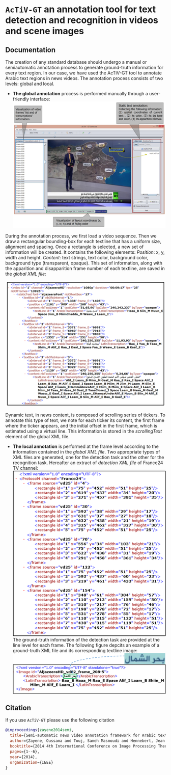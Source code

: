 # `AcTiV-GT` an annotation tool for text detection and recognition in videos and scene images  

## Documentation
The creation of any standard database should undergo a manual or semiautomatic annotation process to generate ground-truth information for every text region.
In our case, we have used the AcTiV-GT tool to annotate Arabic text regions in news videos.
The annotation process consists of two levels: global and local.
* **The global annotation** process is performed manually through a user-friendly interface:
![AcTiV-GT](/images/AcTiV-GT-UI.png)
  
During the annotation process, we first load a video sequence. Then we
draw a rectangular bounding-box for each textline that has a uniform size, alignment
and spacing. Once a rectangle is selected, a new set of information will be created. It
contains the following elements: *Position*: x, y, width and height. *Content*: text strings, text color, background color, background type (transparent,
opaque). This set of information, along with the apparition and disapparition frame number of each textline, are saved in the *global XML file*:

![Global](/images/PartofaglobalXMLfile.png)

Dynamic text, in news content, is composed of scrolling series of tickers. To annotate this type of text, we note for each ticker its content, the first frame where the ticker appears, and the initial offset in the first frame, which is estimated using a virtual line. This information
is stored in the *scrollingText* element of the global XML file.

* **The local annotation** is performed at the frame level according to the information contained in the *global XML file*. Two appropriate types of XML files are
generated, one for the detection task and the other for the recognition task. Hereafter an extract of *detection XML file* of France24 TV channel:
![D](/images/xmlD.png)
The ground-truth information of the detection task are provided at the line level for each frame. The following figure depcits an example of a ground-truth XML file and its corresponding textline image:
![R](/images/xmlR.png)

## Citation
If you use `AcTiV-GT` please use the following citation

```bibtex
@inproceedings{zayene2014semi,
  title={Semi-automatic news video annotation framework for Arabic text},
  author={Zayene, Oussama and Touj, Sameh Masmoudi and Hennebert, Jean and Ingold, Rolf and Amara, Najoua Essoukri Ben},
  booktitle={2014 4th International Conference on Image Processing Theory, Tools and Applications (IPTA)},
  pages={1--6},
  year={2014},
  organization={IEEE}
}
```

